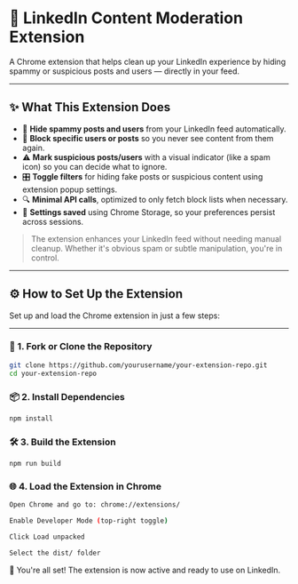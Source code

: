 # 🚀 LinkedIn Content Moderation Extension

A Chrome extension that helps clean up your LinkedIn experience by hiding spammy or suspicious posts and users — directly in your feed.

---

## ✨ What This Extension Does

- 🧹 **Hide spammy posts and users** from your LinkedIn feed automatically.
- 🚫 **Block specific users or posts** so you never see content from them again.
- ⚠️ **Mark suspicious posts/users** with a visual indicator (like a spam icon) so you can decide what to ignore.
- 🎛️ **Toggle filters** for hiding fake posts or suspicious content using extension popup settings.
- 🔍 **Minimal API calls**, optimized to only fetch block lists when necessary.
- 💾 **Settings saved** using Chrome Storage, so your preferences persist across sessions.

> The extension enhances your LinkedIn feed without needing manual cleanup. Whether it's obvious spam or subtle manipulation, you're in control.

---

## ⚙️ How to Set Up the Extension  
Set up and load the Chrome extension in just a few steps:

---

### 🔁 1. Fork or Clone the Repository

```bash
git clone https://github.com/yourusername/your-extension-repo.git
cd your-extension-repo
```
### 📦 2. Install Dependencies

```bash
npm install

```

### 🛠️ 3. Build the Extension

```bash
npm run build
```

### 🌐 4. Load the Extension in Chrome

```bash
Open Chrome and go to: chrome://extensions/

Enable Developer Mode (top-right toggle)

Click Load unpacked

Select the dist/ folder
```

🎉 You're all set! The extension is now active and ready to use on LinkedIn.
